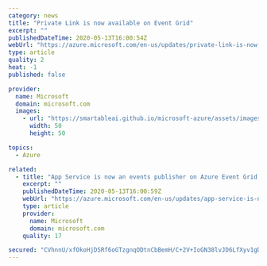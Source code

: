 ```yaml
---
category: news
title: "Private Link is now available on Event Grid"
excerpt: ""
publishedDateTime: 2020-05-13T16:00:54Z
webUrl: "https://azure.microsoft.com/en-us/updates/private-link-is-now-available-on-event-grid/"
type: article
quality: 2
heat: -1
published: false

provider:
  name: Microsoft
  domain: microsoft.com
  images:
    - url: "https://smartableai.github.io/microsoft-azure/assets/images/organizations/microsoft.com-50x50.jpg"
      width: 50
      height: 50

topics:
  - Azure

related:
  - title: "App Service is now an events publisher on Azure Event Grid (in preview)"
    excerpt: ""
    publishedDateTime: 2020-05-13T16:00:59Z
    webUrl: "https://azure.microsoft.com/en-us/updates/app-service-is-now-an-events-publisher-on-azure-event-grid-in-preview/"
    type: article
    provider:
      name: Microsoft
      domain: microsoft.com
    quality: 17

secured: "CVhnnU/xfOkoHjDSRf6oGTzgnqODtnCbBemH/C+2V+IoGN38lvJD6LfXyv1gDQdi6SNs57wIwHpqJpQ/i5SOBvtSYFZOmYuXt6+nsg3QLUP/0g5PgPf0VnPPmEz1kLq0qKpRb3099u8RvGE3n8TgGnTwlB3AHjvP/rN62Z3WSuzn7tTd9FSmYSUFx6wyvm4LyrauGrpFqu6FKne60kcfnBhgxLflt6F4ETGufx2H1FYE60Jya42g6I4odBHoUJJzSeUQOwlCCD15C0unrNBe+chsqDtVPynsvC9aPQ7loaA4BVLX8m0GNbuyNw73bO7l8uhtSNhPmT+XfZp+HIYKMw==;4w9U1GWzVwZkvyp605xTbQ=="
---
```


